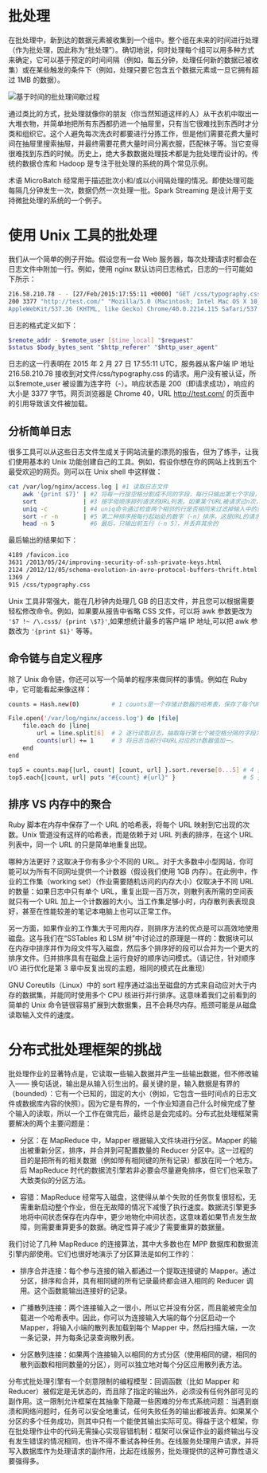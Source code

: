 # 批处理

在批处理中，新到达的数据元素被收集到一个组中。整个组在未来的时间进行处理（作为批处理，因此称为“批处理”）。确切地说，何时处理每个组可以用多种方式来确定，它可以基于预定的时间间隔（例如，每五分钟，处理任何新的数据已被收集）或在某些触发的条件下（例如，处理只要它包含五个数据元素或一旦它拥有超过 1MB 的数据）。

![基于时间的批处理间歇过程](https://s2.ax1x.com/2019/10/03/uwHkQJ.png)

通过类比的方式，批处理就像你的朋友（你当然知道这样的人）从干衣机中取出一大堆衣物，并简单地把所有东西都扔进一个抽屉里，只有当它很难找到东西时才分类和组织它。这个人避免每次洗衣时都要进行分拣工作，但是他们需要花费大量时间在抽屉里搜索抽屉，并最终需要花费大量时间分离衣服，匹配袜子等。当它变得很难找到东西的时候。历史上，绝大多数数据处理技术都是为批处理而设计的。传统的数据仓库和 Hadoop 是专注于批处理的系统的两个常见示例。

术语 MicroBatch 经常用于描述批次小和/或以小间隔处理的情况。即使处理可能每隔几分钟发生一次，数据仍然一次处理一批。Spark Streaming 是设计用于支持微批处理的系统的一个例子。

# 使用 Unix 工具的批处理

我们从一个简单的例子开始。假设您有一台 Web 服务器，每次处理请求时都会在日志文件中附加一行。例如，使用 nginx 默认访问日志格式，日志的一行可能如下所示：

```sh
216.58.210.78 - - [27/Feb/2015:17:55:11 +0000] "GET /css/typography.css HTTP/1.1"
200 3377 "http://test.com/" "Mozilla/5.0 (Macintosh; Intel Mac OS X 10_9_5)
AppleWebKit/537.36 (KHTML, like Gecko) Chrome/40.0.2214.115 Safari/537.36"
```

日志的格式定义如下：

```sh
$remote_addr - $remote_user [$time_local] "$request"
$status $body_bytes_sent "$http_referer" "$http_user_agent"
```

日志的这一行表明在 2015 年 2 月 27 日 17:55:11 UTC，服务器从客户端 IP 地址 216.58.210.78 接收到对文件/css/typography.css 的请求。用户没有被认证，所以\$remote_user 被设置为连字符（-）。响应状态是 200（即请求成功），响应的大小是 3377 字节。网页浏览器是 Chrome 40，URL http://test.com/ 的页面中的引用导致该文件被加载。

## 分析简单日志

很多工具可以从这些日志文件生成关于网站流量的漂亮的报告，但为了练手，让我们使用基本的 Unix 功能创建自己的工具。例如，假设你想在你的网站上找到五个最受欢迎的网页。则可以在 Unix shell 中这样做：

```sh
cat /var/log/nginx/access.log | #1 读取日志文件
	awk '{print $7}' | #2 将每一行按空格分割成不同的字段，每行只输出第七个字段，恰好是请求的URL。在我们的例子中是/css/typography.css
	sort             | #3 按字母顺序排列请求的URL列表。如果某个URL被请求过n次，那么排序后，文件将包含连续重复出现n次的该URL
	uniq -c          | #4 uniq命令通过检查两个相邻的行是否相同来过滤掉输入中的重复行。-c则表示还要输出一个计数器：对于每个不同的URL，它会报告输入中出现该URL的次数
	sort -r -n       | #5 第二种排序按每行起始处的数字（-n）排序，这是URL的请求次数。然后逆序（-r）返回结果，大的数字在前
	head -n 5          #6 最后，只输出前五行（-n 5），并丢弃其余的
```

最后输出的结果如下：

```sh
4189 /favicon.ico
3631 /2013/05/24/improving-security-of-ssh-private-keys.html
2124 /2012/12/05/schema-evolution-in-avro-protocol-buffers-thrift.html
1369 /
915 /css/typography.css
```

Unix 工具非常强大，能在几秒钟内处理几 GB 的日志文件，并且您可以根据需要轻松修改命令。例如，如果要从报告中省略 CSS 文件，可以将 awk 参数更改为 `'$7 !~ /\.css$/ {print \$7}'`,如果想统计最多的客户端 IP 地址,可以把 awk 参数改为 `'{print $1}'` 等等。

## 命令链与自定义程序

除了 Unix 命令链，你还可以写一个简单的程序来做同样的事情。例如在 Ruby 中，它可能看起来像这样：

```sh
counts = Hash.new(0)         # 1 counts是一个存储计数器的哈希表，保存了每个URL被浏览的次数，默认为0。

File.open('/var/log/nginx/access.log') do |file|
    file.each do |line|
        url = line.split[6]  # 2 逐行读取日志，抽取每行第七个被空格分隔的字段为URL（这里的数组索引是6，因为Ruby的数组索引从0开始计数）
        counts[url] += 1     # 3 将日志当前行中URL对应的计数器值加一。
    end
end

top5 = counts.map{|url, count| [count, url] }.sort.reverse[0...5] # 4 按计数器值（降序）对哈希表内容进行排序，并取前五位。
top5.each{|count, url| puts "#{count} #{url}" }                   # 5 打印出前五个条目。

```

## 排序 VS 内存中的聚合

Ruby 脚本在内存中保存了一个 URL 的哈希表，将每个 URL 映射到它出现的次数。Unix 管道没有这样的哈希表，而是依赖于对 URL 列表的排序，在这个 URL 列表中，同一个 URL 的只是简单地重复出现。

哪种方法更好？这取决于你有多少个不同的 URL。对于大多数中小型网站，你可能可以为所有不同网址提供一个计数器（假设我们使用 1GB 内存）。在此例中，作业的工作集（working set）（作业需要随机访问的内存大小）仅取决于不同 URL 的数量：如果日志中只有单个 URL，重复出现一百万次，则散列表所需的空间表就只有一个 URL 加上一个计数器的大小。当工作集足够小时，内存散列表表现良好，甚至在性能较差的笔记本电脑上也可以正常工作。

另一方面，如果作业的工作集大于可用内存，则排序方法的优点是可以高效地使用磁盘。这与我们在“SSTables 和 LSM 树”中讨论过的原理是一样的：数据块可以在内存中排序并作为段文件写入磁盘，然后多个排序好的段可以合并为一个更大的排序文件。归并排序具有在磁盘上运行良好的顺序访问模式。（请记住，针对顺序 I/O 进行优化是第 3 章中反复出现的主题，相同的模式在此重现）

GNU Coreutils（Linux）中的 sort 程序通过溢出至磁盘的方式来自动应对大于内存的数据集，并能同时使用多个 CPU 核进行并行排序。这意味着我们之前看到的简单的 Unix 命令链很容易扩展到大数据集，且不会耗尽内存。瓶颈可能是从磁盘读取输入文件的速度。

# 分布式批处理框架的挑战

批处理作业的显著特点是，它读取一些输入数据并产生一些输出数据，但不修改输入—— 换句话说，输出是从输入衍生出的。最关键的是，输入数据是有界的（bounded）：它有一个已知的，固定的大小（例如，它包含一些时间点的日志文件或数据库内容的快照）。因为它是有界的，一个作业知道自己什么时候完成了整个输入的读取，所以一个工作在做完后，最终总是会完成的。分布式批处理框架需要解决的两个主要问题是：

- 分区：在 MapReduce 中，Mapper 根据输入文件块进行分区。Mapper 的输出被重新分区，排序，并合并到可配置数量的 Reducer 分区中。这一过程的目的是把所有的相关数据（例如带有相同键的所有记录）都放在同一个地方。后 MapReduce 时代的数据流引擎若非必要会尽量避免排序，但它们也采取了大致类似的分区方法。

- 容错：MapReduce 经常写入磁盘，这使得从单个失败的任务恢复很轻松，无需重新启动整个作业，但在无故障的情况下减慢了执行速度。数据流引擎更多地将中间状态保存在内存中，更少地物化中间状态，这意味着如果节点发生故障，则需要重算更多的数据。确定性算子减少了需要重算的数据量。

我们讨论了几种 MapReduce 的连接算法，其中大多数也在 MPP 数据库和数据流引擎内部使用。它们也很好地演示了分区算法是如何工作的：

- 排序合并连接：每个参与连接的输入都通过一个提取连接键的 Mapper。通过分区，排序和合并，具有相同键的所有记录最终都会进入相同的 Reducer 调用。这个函数能输出连接好的记录。

- 广播散列连接：两个连接输入之一很小，所以它并没有分区，而且能被完全加载进一个哈希表中。因此，你可以为连接输入大端的每个分区启动一个 Mapper，将输入小端的散列表加载到每个 Mapper 中，然后扫描大端，一次一条记录，并为每条记录查询散列表。

- 分区散列连接：如果两个连接输入以相同的方式分区（使用相同的键，相同的散列函数和相同数量的分区），则可以独立地对每个分区应用散列表方法。

分布式批处理引擎有一个刻意限制的编程模型：回调函数（比如 Mapper 和 Reducer）被假定是无状态的，而且除了指定的输出外，必须没有任何外部可见的副作用。这一限制允许框架在其抽象下隐藏一些困难的分布式系统问题：当遇到崩溃和网络问题时，任务可以安全地重试，任何失败任务的输出都被丢弃。如果某个分区的多个任务成功，则其中只有一个能使其输出实际可见。得益于这个框架，你在批处理作业中的代码无需操心实现容错机制：框架可以保证作业的最终输出与没有发生错误的情况相同，也许不得不重试各种任务。在线服务处理用户请求，并将写入数据库作为处理请求的副作用，比起在线服务，批处理提供的这种可靠性语义要强得多。
